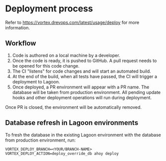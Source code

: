# Deployment process

Refer to https://vortex.drevops.com/latest/usage/deploy for more information.

## Workflow

1. Code is authored on a local machine by a developer.
2. Once the code is ready, it is pushed to GitHub. A pull request needs to be
   opened for this code change.
3. The CI "listens" for code changes and will start an automated build.
4. At the end of the build, when all tests have passed, the CI will trigger a
   deployment to Lagoon.
5. Once deployed, a PR environment will appear with a PR name. The database will
   be taken from production environment.
   All pending update hooks and other deployment operations will run during
   deployment.

Once PR is closed, the environment will be automatically removed.



## Database refresh in Lagoon environments

To fresh the database in the existing Lagoon environment with the database from
production environment, run:

```
VORTEX_DEPLOY_BRANCH=<YOUR/BRANCH-NAME> VORTEX_DEPLOY_ACTION=deploy_override_db ahoy deploy
```

